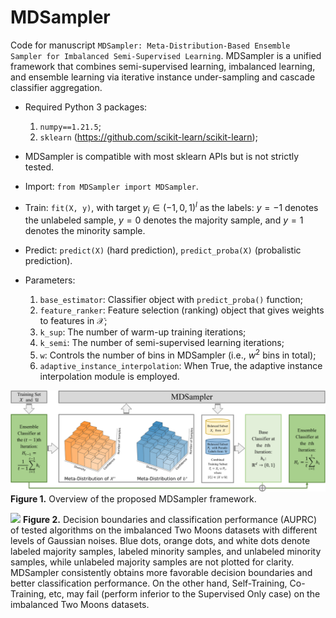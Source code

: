 # MDSampler

Code for manuscript `MDSampler: Meta-Distribution-Based Ensemble Sampler for Imbalanced Semi-Supervised Learning`. MDSampler is a unified framework that combines semi-supervised learning, imbalanced learning, and ensemble learning via iterative instance under-sampling and cascade classifier aggregation.

* Required Python 3 packages:
    1. `numpy==1.21.5`;
    2. `sklearn` (https://github.com/scikit-learn/scikit-learn);

* MDSampler is compatible with most sklearn APIs but is not strictly tested.

* Import: `from MDSampler import MDSampler`.

* Train: `fit(X, y)`, with target $y_i \in (-1, 0, 1)^l$ as the labels: $y= -1$ denotes the unlabeled sample, $y = 0$ denotes the majority sample, and $y = 1$ denotes the minority sample.

* Predict: `predict(X)` (hard prediction), `predict_proba(X)` (probalistic prediction).

* Parameters: 
    1. `base_estimator`: Classifier object with `predict_proba()` function;
    2. `feature_ranker`: Feature selection (ranking) object that gives weights to features in $\mathcal{X}$;
    3. `k_sup`: The number of warm-up training iterations;
    4. `k_semi`: The number of semi-supervised learning iterations;
    5. `w`: Controls the number of bins in MDSampler (i.e., $w^2$ bins in total);
    6. `adaptive_instance_interpolation`: When True, the adaptive instance interpolation module is employed.

![](Method.png)
**Figure 1.** Overview of the proposed MDSampler framework.

![](Result.png)
**Figure 2.** Decision boundaries and classification performance (AUPRC) of tested algorithms on the imbalanced Two Moons datasets with different levels of Gaussian noises. Blue dots, orange dots, and white dots denote labeled majority samples, labeled minority samples, and unlabeled minority samples, while unlabeled majority samples are not plotted for clarity. MDSampler consistently obtains more favorable decision boundaries and better classification performance. On the other hand, Self-Training, Co-Training, etc,  may fail (perform inferior to the Supervised Only case) on the imbalanced Two Moons datasets.
